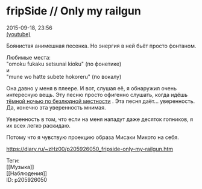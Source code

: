 fripSide // Only my railgun
============================

   
 2015-09-18, 23:56   
   [(youtube)](https://www.youtube.com/watch?v=VZQJQT1Tw9w)    
   
 Боянистая анимешная песенка. Но энергия в ней бьёт просто фонтаном.   
   
 Любимые места:   
 "omoku fukaku setsunai kioku" (по фонетике)   
 и   
 "mune wo hatte subete hokoreru" (по вокалу)   
   
 Она давно у меня в плеере. И вот, слушая её, я обнаружил очень интересную вещь. Эту песню просто офигенно слушать, когда идёшь  [тёмной ночью по безлюдной местности](https://kirpichi.d3.ru/moio-a-so-mnoi-v-2006-godu-takaia-istoriia-proizoshla-836505/)  . Эта песня даёт... уверенность. Да, конечно эта уверенность мнимая.   
   
 Уверенность в том, что если на меня нападут даже десяток гопников, я их всех легко раскидаю.   
   
 Потому что я чувствую проекцию образа Мисаки Микото на себя.   
    
 <https://diary.ru/~zHz00/p205926050_fripside-only-my-railgun.htm>   
   
 Теги:   
 [[Музыка]]   
 [[Наблюдения]]   
 ID: p205926050